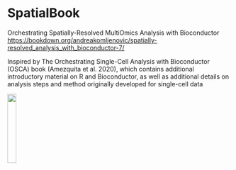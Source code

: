 # SpatialBook

Orchestrating Spatially-Resolved MultiOmics Analysis with Bioconductor 
https://bookdown.org/andreakomljenovic/spatially-resolved_analysis_with_bioconductor-7/

Inspired by The Orchestrating Single-Cell Analysis with Bioconductor (OSCA) book (Amezquita et al. 2020), which contains additional introductory material on R and Bioconductor, as well as additional details on analysis steps and method originally developed for single-cell data


<img src="https://github.com/wirawara/SpatialBook/assets/14986121/6600a953-c226-4f2b-8ad7-f80ab17adc9b" width=20% height=20%>


